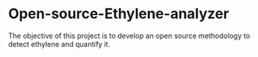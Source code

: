 # Open-source-Ethylene-analyzer
The objective of this project is to develop an open source methodology to detect ethylene and quantify it.
